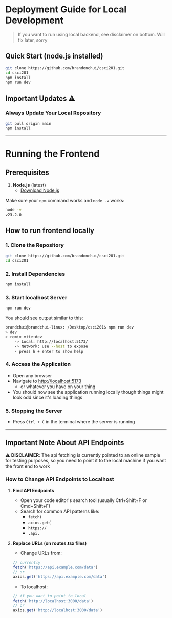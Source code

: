 # Deployment Guide for Local Development
> If you want to run using local backend, see disclaimer on bottom. Will fix later, sorry
## Quick Start (node.js installed)
```bash
git clone https://github.com/brandonchui/csci201.git
cd csci201
npm install
npm run dev
```

## Important Updates ⚠️

### Always Update Your Local Repository
```bash
git pull origin main
npm install
```

---
# Running the Frontend

## Prerequisites

1. **Node.js** (latest)
    - [Download Node.js](https://nodejs.org/)

Make sure your `npm` command works and `node -v` works:
```bash
node -v
v23.2.0
```


## How to run frontend locally

### 1. Clone the Repository
```bash
git clone https://github.com/brandonchui/csci201.git
cd csci201
```

### 2. Install Dependencies
```bash
npm install
```

### 3. Start localhost Server
```bash
npm run dev
```

You should see output similar to this:
```bash
brandchui@brandchui-linux: /Desktop/csci201$ npm run dev
> dev
> remix vite:dev
    -> Local: http://localhost:5173/
    -> Network: use --host to expose
    - press h + enter to show help
```

### 4. Access the Application
- Open any browser
- Navigate to [http://localhost:5173](http://localhost:5173)
  - or whatever you have on your thing
- You should now see the application running locally though things might look odd since it's loading things

### 5. Stopping the Server
- Press `Ctrl + C` in the terminal where the server is running

---
## Important Note About API Endpoints

⚠️ **DISCLAIMER**: The api fetching is currently pointed to an online sample for testing purposes, so you need to point it to the local machine if you want the front end to work

### How to Change API Endpoints to Localhost

1. **Find API Endpoints**
    - Open your code editor's search tool (usually Ctrl+Shift+F or Cmd+Shift+F)
    - Search for common API patterns like:
        - `fetch(`
        - `axios.get(`
        - `https://`
        - `.api.`

2. **Replace URLs (on routes.tsx files)**
    - Change URLs from:
   ```javascript
   // currently
   fetch('https://api.example.com/data')
   // or
   axios.get('https://api.example.com/data')
   ```
    - To localhost:
   ```javascript
   // if you want to point to local
   fetch('http://localhost:3000/data')
   // or
   axios.get('http://localhost:3000/data')
   ```
